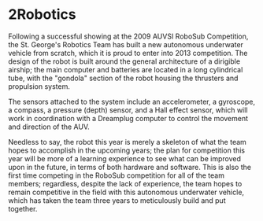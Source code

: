 2Robotics
========

Following a successful showing at the 2009 AUVSI RoboSub Competition, the St. George's Robotics Team has built a new autonomous underwater vehicle from scratch, which it is proud to enter into 2013 competition. The design of the robot is built around the general architecture of a dirigible airship; the main computer and batteries are located in a long cylindrical tube, with the "gondola" section of the robot housing the thrusters and propulsion system.

The sensors attached to the system include an accelerometer, a gyroscope, a compass, a pressure (depth) sensor, and a Hall effect sensor, which will work in coordination with a Dreamplug computer to control the movement and direction of the AUV.

Needless to say, the robot this year is merely a skeleton of what the team hopes to accomplish in the upcoming years; the plan for competition this year will be more of a learning experience to see what can be improved upon in the future, in terms of both hardware and software. This is also the first time competing in the RoboSub competition for all of the team members; regardless, despite the lack of experience, the team hopes to remain competitive in the field with this autonomous underwater vehicle, which has taken the team three years to meticulously build and put together.
